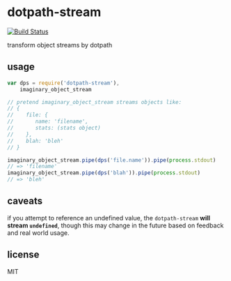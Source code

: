 dotpath-stream
===

[![Build Status](https://travis-ci.org/jarofghosts/dotpath-stream.png?branch=master)](https://travis-ci.org/jarofghosts/dotpath-stream)

transform object streams by dotpath

## usage

```js
var dps = require('dotpath-stream'),
    imaginary_object_stream

// pretend imaginary_object_stream streams objects like:
// {
//    file: {
//       name: 'filename',
//       stats: (stats object)
//    },
//    blah: 'bleh'
// }

imaginary_object_stream.pipe(dps('file.name')).pipe(process.stdout)
// => 'filename'
imaginary_object_stream.pipe(dps('blah')).pipe(process.stdout)
// => 'bleh'
```

## caveats

if you attempt to reference an undefined value, the `dotpath-stream` **will
stream `undefined`**, though this may change in the future based on feedback
and real world usage.

## license

MIT
